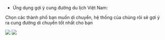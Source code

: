 * Ứng dụng gợi ý cung đường du lịch Việt Nam:

Chọn các thành phố bạn muốn di chuyển, hệ thống của chúng rôi sẽ gợi ý ra cung đường di chuyển tốt nhất cho bạn

<img src="img/h1.png">



<img src="img/h2.png">
